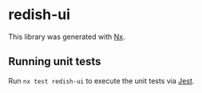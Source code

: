 # redish-ui

This library was generated with [Nx](https://nx.dev).

## Running unit tests

Run `nx test redish-ui` to execute the unit tests via [Jest](https://jestjs.io).
